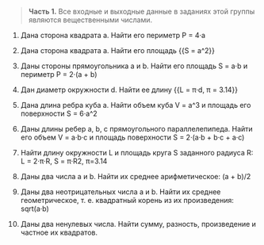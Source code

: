 > **Часть 1.** Все входные и выходные данные в заданиях этой группы являются вещественными числами.

1. Дана сторона квадрата a. Найти его периметр P = 4·a

2. Дана сторона квадрата a. Найти его площадь {{S = a^2}}

3. Даны стороны прямоугольника a и b. Найти его площадь S = a·b и периметр P = 2·(a + b)

4. Дан диаметр окружности d. Найти ее длину {{L = π·d, π = 3.14}}

5. Дана длина ребра куба a. Найти объем куба V = a^3 и площадь его поверхности S = 6·a^2

6. Даны длины ребер a, b, c прямоугольного параллелепипеда. Найти его объем V = a·b·c и площадь поверхности S = 2·(a·b + b·c + a·c)

7. Найти длину окружности L и площадь круга S заданного радиуса R: L = 2·π·R, S = π·R2, π=3.14

8. Даны два числа a и b. Найти их среднее арифметическое: (a + b)/2

9. Даны два неотрицательных числа a и b. Найти их среднее геометрическое, т. е. квадратный корень из их произведения: sqrt(a·b)

10. Даны два ненулевых числа. Найти сумму, разность, произведение и частное их квадратов.